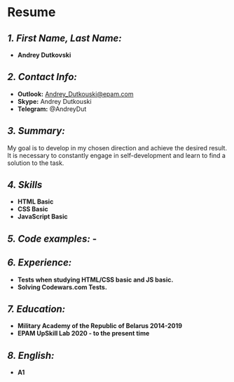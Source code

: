 # Resume

*1. First Name, Last Name:*  
-
  * **Andrey Dutkovski**

*2. Contact Info:*  
- 
  * **Outlook:** Andrey_Dutkouski@epam.com
  * **Skype:** Andrey Dutkouski
  * **Telegram:** @AndreyDut
  
*3. Summary:*
-
My goal is to develop in my chosen direction and achieve the desired result. It is necessary to constantly engage in self-development and learn to find a solution to the task.

*4. Skills*
-
  * **HTML Basic**
  * **CSS Basic**
  * **JavaScript Basic**

*5. Code examples:* -
-
*6. Experience:*
-
  * **Tests when studying HTML/CSS basic and JS basic.**
  * **Solving Codewars.com Tests.**

*7. Education:*
-
  * **Military Academy of the Republic of Belarus 2014-2019**
  * **EPAM UpSkill Lab 2020 - to the present time**

*8. English:*
-
  * **A1**